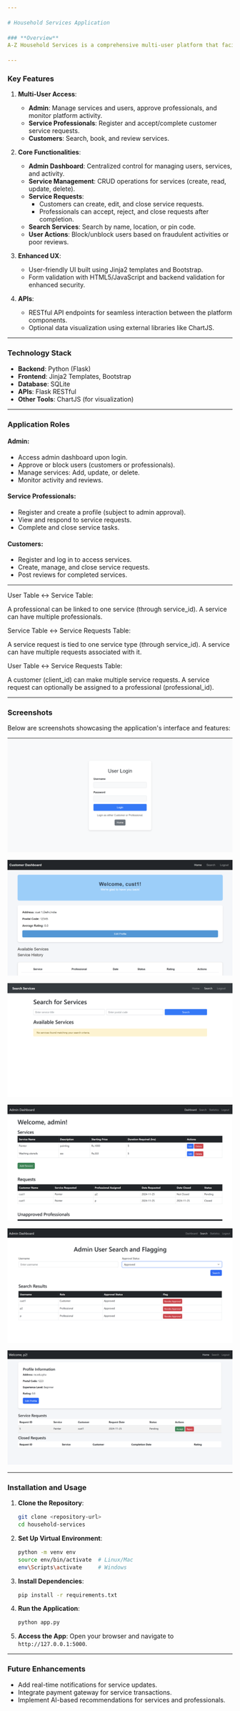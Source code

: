 ```yaml
---

# Household Services Application

### **Overview**
A-Z Household Services is a comprehensive multi-user platform that facilitates home servicing and solutions. Designed with a clear role-based structure, it connects administrators, service professionals, and customers on a single platform to streamline service management and delivery.

---
```


### **Key Features**
1. **Multi-User Access**:
   - **Admin**: Manage services and users, approve professionals, and monitor platform activity.
   - **Service Professionals**: Register and accept/complete customer service requests.
   - **Customers**: Search, book, and review services.

2. **Core Functionalities**:
   - **Admin Dashboard**: Centralized control for managing users, services, and activity.
   - **Service Management**: CRUD operations for services (create, read, update, delete).
   - **Service Requests**:
     - Customers can create, edit, and close service requests.
     - Professionals can accept, reject, and close requests after completion.
   - **Search Services**: Search by name, location, or pin code.
   - **User Actions**: Block/unblock users based on fraudulent activities or poor reviews.

3. **Enhanced UX**:
   - User-friendly UI built using Jinja2 templates and Bootstrap.
   - Form validation with HTML5/JavaScript and backend validation for enhanced security.

4. **APIs**:
   - RESTful API endpoints for seamless interaction between the platform components.
   - Optional data visualization using external libraries like ChartJS.

---

### **Technology Stack**
- **Backend**: Python (Flask)
- **Frontend**: Jinja2 Templates, Bootstrap
- **Database**: SQLite
- **APIs**: Flask RESTful
- **Other Tools**: ChartJS (for visualization)

---

### **Application Roles**
#### **Admin**:
- Access admin dashboard upon login.
- Approve or block users (customers or professionals).
- Manage services: Add, update, or delete.
- Monitor activity and reviews.

#### **Service Professionals**:
- Register and create a profile (subject to admin approval).
- View and respond to service requests.
- Complete and close service tasks.

#### **Customers**:
- Register and log in to access services.
- Create, manage, and close service requests.
- Post reviews for completed services.

---
User Table ↔ Service Table:

A professional can be linked to one service (through service_id).
A service can have multiple professionals.

Service Table ↔ Service Requests Table:

A service request is tied to one service type (through service_id).
A service can have multiple requests associated with it.

User Table ↔ Service Requests Table:

A customer (client_id) can make multiple service requests.
A service request can optionally be assigned to a professional (professional_id).

---

### **Screenshots**
Below are screenshots showcasing the application's interface and features:

![Admin Dashboard](i1.png)

![Service Management](i2.png)

![Service Request - Customer](i3.png)

![Service Professional Dashboard](i4.png)

![Search Services](i5.png)

![Reviews and Feedback](i6.png)

---

### **Installation and Usage**

1. **Clone the Repository**:
   ```bash
   git clone <repository-url>
   cd household-services
   ```

2. **Set Up Virtual Environment**:
   ```bash
   python -m venv env
   source env/bin/activate  # Linux/Mac
   env\Scripts\activate     # Windows
   ```

3. **Install Dependencies**:
   ```bash
   pip install -r requirements.txt
   ```

4. **Run the Application**:
   ```bash
   python app.py
   ```

5. **Access the App**:
   Open your browser and navigate to `http://127.0.0.1:5000`.

---

### **Future Enhancements**
- Add real-time notifications for service updates.
- Integrate payment gateway for service transactions.
- Implement AI-based recommendations for services and professionals.


